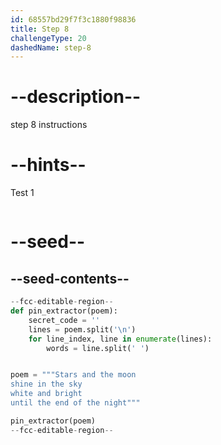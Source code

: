 ```yaml
---
id: 68557bd29f7f3c1880f98836
title: Step 8
challengeType: 20
dashedName: step-8
---
```


# --description--

step 8 instructions

# --hints--

Test 1

```js

```

# --seed--

## --seed-contents--

```py
--fcc-editable-region--
def pin_extractor(poem):
    secret_code = ''
    lines = poem.split('\n')
    for line_index, line in enumerate(lines):
        words = line.split(' ')


poem = """Stars and the moon
shine in the sky
white and bright
until the end of the night"""

pin_extractor(poem)
--fcc-editable-region--

```
